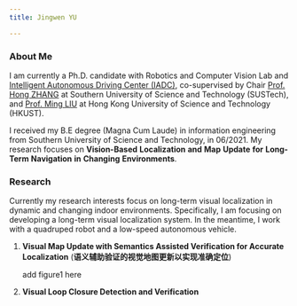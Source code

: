 ```yaml
---
title: Jingwen YU

---
```

### About Me
I am currently a Ph.D. candidate with Robotics and Computer Vision Lab and [Intelligent Autonomous Driving Center (IADC)](https://iadc.ust.hk/), co-supervised by Chair [Prof. Hong ZHANG](https://faculty.sustech.edu.cn/zhangh33/en/) at Southern University of Science and Technology (SUSTech), and [Prof. Ming LIU](https://facultyprofiles.hkust.edu.hk/profiles.php?profile=ming-liu-eelium) at Hong Kong University of Science and Technology (HKUST). 

I received my B.E degree (Magna Cum Laude) in information engineering from Southern University of Science and Technology, in 06/2021. My research focuses on **Vision-Based** **Localization** **and** **Map** **Update** **for** **Long-Term** **Navigation** **in** **Changing** **Environments**.



### Research

Currently my research interests focus on long-term visual localization in dynamic and changing indoor environments. Specifically, I am focusing on developing a long-term visual localization system. In the meantime, I work with a quadruped robot and a low-speed autonomous vehicle.

1. **Visual Map Update with Semantics Assisted Verification for Accurate Localization** (**语义辅助验证的视觉地图更新以实现准确定位**)

   add figure1 here

2. **Visual Loop Closure Detection and Verification**
